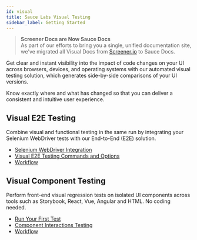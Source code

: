 ```yaml
---
id: visual
title: Sauce Labs Visual Testing
sidebar_label: Getting Started
---
```


>**Screener Docs are Now Sauce Docs**<br/>
As part of our efforts to bring you a single, unified documentation site, we've migrated all Visual Docs from [Screener.io](https://screener.io) to Sauce Docs.

Get clear and instant visibility into the impact of code changes on your UI across browsers, devices, and operating systems with our automated visual testing solution, which generates side-by-side comparisons of your UI versions.

Know exactly where and what has changed so that you can deliver a consistent and intuitive user experience.

<div className="box-wrapper" markdown="1">
<div className="box box1 card">
  <div className="container">
  <h2>Visual E2E Testing</h2>
  <p>Combine visual and functional testing in the same run by integrating your Selenium WebDriver tests with our End-to-End (E2E) solution.</p>
  <ul>
      <li><a href="/visual/e2e-testing/setup">Selenium WebDriver Integration</a></li>
      <li><a href="/visual/e2e-testing/commands-options">Visual E2E Testing Commands and Options</a></li>
      <li><a href="/visual/e2e-testing/workflow/review-workflow">Workflow</a></li>
  </ul>
  </div>
</div>
<div className="box box2 card">
  <div className="container">
  <h2>Visual Component Testing</h2>
  <p>Perform front-end visual regression tests on isolated UI components across tools such as Storybook, React, Vue, Angular and HTML. No coding needed.
  </p>
  <ul>
      <li><a href="/visual/component-testing/quickstart">Run Your First Test</a></li>
      <li><a href="/visual/component-testing/storybook-interactions-testing/">Component Interactions Testing</a></li>
      <li><a href="/visual/component-testing/workflow/review-workflow">Workflow</a></li>
  </ul>
  </div>
</div>
</div>
